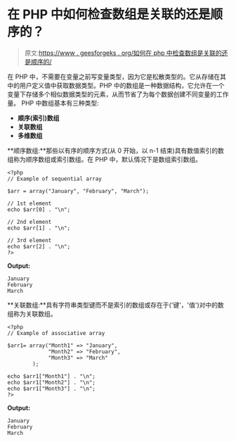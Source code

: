 # 在 PHP 中如何检查数组是关联的还是顺序的？

> 原文:[https://www . geesforgeks . org/如何在 php 中检查数组是关联的还是顺序的/](https://www.geeksforgeeks.org/how-to-check-an-array-is-associative-or-sequential-in-php/)

在 PHP 中，不需要在变量之前写变量类型，因为它是松散类型的。它从存储在其中的用户定义值中获取数据类型。PHP 中的数组是一种数据结构，它允许在一个变量下存储多个相似数据类型的元素，从而节省了为每个数据创建不同变量的工作量。
PHP 中数组基本有三种类型:

*   **顺序(索引)数组**
*   **关联数组**
*   **多维数组**

**顺序数组:**那些以有序的顺序方式(从 0 开始，以 n-1 结束)具有数值索引的数组称为顺序数组或索引数组。在 PHP 中，默认情况下是数组索引数组。

```
<?php
// Example of sequential array

$arr = array("January", "February", "March");

// 1st element
echo $arr[0] . "\n";

// 2nd element
echo $arr[1] . "\n";

// 3rd element     
echo $arr[2] . "\n";
?>
```

**Output:**

```
January
February
March

```

**关联数组:**具有字符串类型键而不是索引的数组或存在于('键'，'值')对中的数组称为关联数组。

```
<?php
// Example of associative array

$arr1= array("Month1" => "January",
             "Month2" => "February",
             "Month3" => "March" 
        );

echo $arr1["Month1"] . "\n";
echo $arr1["Month2"] . "\n";
echo $arr1["Month3"] . "\n";
?>
```

**Output:**

```
January
February
March

```
